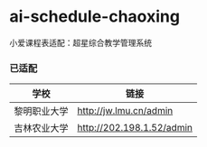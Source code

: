 # ai-schedule-chaoxing
小爱课程表适配：超星综合教学管理系统

### 已适配

| 学校 | 链接 |
| ---- | ---- |
| 黎明职业大学 | http://jw.lmu.cn/admin |
| 吉林农业大学 | http://202.198.1.52/admin |

